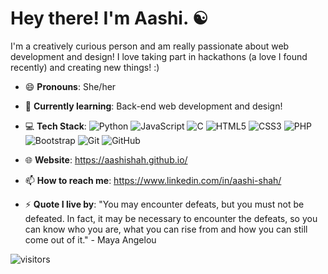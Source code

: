 
# Hey there! I'm Aashi. ☯
I'm a creatively curious person and am really passionate about web development and design! I love taking part in hackathons (a love I found recently) and creating new things! :)

- 😄 **Pronouns**: She/her
- 🌱 **Currently learning**: Back-end web development and design!
- 💻 **Tech Stack**: 
![Python](https://img.shields.io/badge/-Python-black?style=flat-square&logo=Python)
![JavaScript](https://img.shields.io/badge/-JavaScript-black?style=flat-square&logo=javascript)
![C](https://img.shields.io/badge/c%20-%2300599C.svg?&style=flat-square&logo=c)
![HTML5](https://img.shields.io/badge/-HTML5-E34F26?style=flat-square&logo=html5&logoColor=white)
![CSS3](https://img.shields.io/badge/-CSS3-1572B6?style=flat-square&logo=css3)
![PHP](https://img.shields.io/badge/php-%23777BB4.svg?&style=flat-square&logo=php&logoColor=white)
![Bootstrap](https://img.shields.io/badge/-Bootstrap-563D7C?style=flat-square&logo=bootstrap)
![Git](https://img.shields.io/badge/-Git-black?style=flat-square&logo=git)
![GitHub](https://img.shields.io/badge/-GitHub-181717?style=flat-square&logo=github)

- 🌐 **Website**: https://aashishah.github.io/
- 📫 **How to reach me**: https://www.linkedin.com/in/aashi-shah/
- ⚡ **Quote I live by**: "You may encounter defeats, but you must not be defeated. In fact, it may be necessary to encounter the defeats, so you can know who you are, what you can rise from and how you can still come out of it." - Maya Angelou

![visitors](https://visitor-badge.laobi.icu/badge?page_id=aashishah.aashishah)
